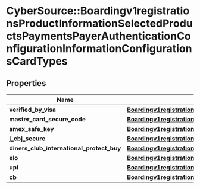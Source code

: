 # CyberSource::Boardingv1registrationsProductInformationSelectedProductsPaymentsPayerAuthenticationConfigurationInformationConfigurationsCardTypes

## Properties
Name | Type | Description | Notes
------------ | ------------- | ------------- | -------------
**verified_by_visa** | [**Boardingv1registrationsProductInformationSelectedProductsPaymentsPayerAuthenticationConfigurationInformationConfigurationsCardTypesVerifiedByVisa**](Boardingv1registrationsProductInformationSelectedProductsPaymentsPayerAuthenticationConfigurationInformationConfigurationsCardTypesVerifiedByVisa.md) |  | [optional] 
**master_card_secure_code** | [**Boardingv1registrationsProductInformationSelectedProductsPaymentsPayerAuthenticationConfigurationInformationConfigurationsCardTypesVerifiedByVisa**](Boardingv1registrationsProductInformationSelectedProductsPaymentsPayerAuthenticationConfigurationInformationConfigurationsCardTypesVerifiedByVisa.md) |  | [optional] 
**amex_safe_key** | [**Boardingv1registrationsProductInformationSelectedProductsPaymentsPayerAuthenticationConfigurationInformationConfigurationsCardTypesVerifiedByVisa**](Boardingv1registrationsProductInformationSelectedProductsPaymentsPayerAuthenticationConfigurationInformationConfigurationsCardTypesVerifiedByVisa.md) |  | [optional] 
**j_cbj_secure** | [**Boardingv1registrationsProductInformationSelectedProductsPaymentsPayerAuthenticationConfigurationInformationConfigurationsCardTypesJCBJSecure**](Boardingv1registrationsProductInformationSelectedProductsPaymentsPayerAuthenticationConfigurationInformationConfigurationsCardTypesJCBJSecure.md) |  | [optional] 
**diners_club_international_protect_buy** | [**Boardingv1registrationsProductInformationSelectedProductsPaymentsPayerAuthenticationConfigurationInformationConfigurationsCardTypesVerifiedByVisa**](Boardingv1registrationsProductInformationSelectedProductsPaymentsPayerAuthenticationConfigurationInformationConfigurationsCardTypesVerifiedByVisa.md) |  | [optional] 
**elo** | [**Boardingv1registrationsProductInformationSelectedProductsPaymentsPayerAuthenticationConfigurationInformationConfigurationsCardTypesVerifiedByVisa**](Boardingv1registrationsProductInformationSelectedProductsPaymentsPayerAuthenticationConfigurationInformationConfigurationsCardTypesVerifiedByVisa.md) |  | [optional] 
**upi** | [**Boardingv1registrationsProductInformationSelectedProductsPaymentsPayerAuthenticationConfigurationInformationConfigurationsCardTypesVerifiedByVisa**](Boardingv1registrationsProductInformationSelectedProductsPaymentsPayerAuthenticationConfigurationInformationConfigurationsCardTypesVerifiedByVisa.md) |  | [optional] 
**cb** | [**Boardingv1registrationsProductInformationSelectedProductsPaymentsPayerAuthenticationConfigurationInformationConfigurationsCardTypesCB**](Boardingv1registrationsProductInformationSelectedProductsPaymentsPayerAuthenticationConfigurationInformationConfigurationsCardTypesCB.md) |  | [optional] 



